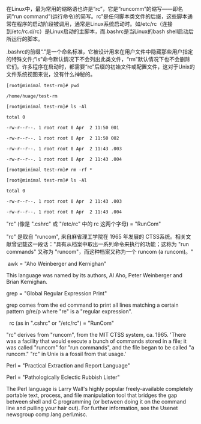 在Linux中，最为常用的缩略语也许是“rc”，它是“runcomm”的缩写――即名词“run command”(运行命令)的简写。rc”是任何脚本类文件的后缀，这些脚本通常在程序的启动阶段被调用，通常是Linux系统启动时。如/etc/rc（连接到/etc/rc.d/rc）是Linux启动的主脚本，而.bashrc是当Linux的bash shell启动后所运行的脚本。

.bashrc的前缀“.”是一个命名标准，它被设计用来在用户文件中隐藏那些用户指定的特殊文件;“ls”命令默认情况下不会列出此类文件，“rm”默认情况下也不会删除它们。许多程序在启动时，都需要“rc”后缀的初始文件或配置文件，这对于Unix的文件系统视图来说，没有什么神秘的。
```Linux
[root@minimal test-rm]# pwd

/home/huage/test-rm

[root@minimal test-rm]# ls -Al

total 0

-rw-r--r--. 1 root root 0 Apr  2 11:50 001

-rw-r--r--. 1 root root 0 Apr  2 11:50 002

-rw-r--r--. 1 root root 0 Apr  2 11:43 .003

-rw-r--r--. 1 root root 0 Apr  2 11:43 .004

[root@minimal test-rm]# rm -rf *

[root@minimal test-rm]# ls -Al

total 0

-rw-r--r--. 1 root root 0 Apr  2 11:43 .003

-rw-r--r--. 1 root root 0 Apr  2 11:43 .004
```

"rc" (像是 ".cshrc" 或 "/etc/rc" 中的 rc 这两个字母) = "RunCom"　 

"rc" 是取自 "runcom", 来自麻省理工学院在 1965 年发展的 CTSS系统。相关文献曾记载这一段话："具有从档案中取出一系列命令来执行的功能；这称为 "run commands" 又称为 "runcom"，而这种档案又称为一个 runcom (a runcom)。"

 awk = "Aho Weinberger and Kernighan" 

This language was named by its authors, Al Aho, Peter Weinberger and Brian Kernighan. 

  

grep = "Global Regular Expression Print" 

grep comes from the ed command to print all lines matching a certain pattern g/re/p where "re" is a "regular expression".

  rc (as in ".cshrc" or "/etc/rc") = "RunCom" 

"rc" derives from "runcom", from the MIT CTSS system, ca. 1965. 'There was a facility that would execute a bunch of commands stored in a file; it was called "runcom" for "run commands", and the file began to be called "a runcom." "rc" in Unix is a fossil from that usage.' 

  

Perl = "Practical Extraction and Report Language" 

Perl = "Pathologically Eclectic Rubbish Lister" 

The Perl language is Larry Wall's highly popular freely-available completely portable text, process, and file manipulation tool that bridges the gap between shell and C programming (or between doing it on the command line and pulling your hair out). For further information, see the Usenet newsgroup comp.lang.perl.misc.